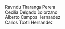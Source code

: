 Ravindu Tharanga Perera <br>
Cecilia Delgado Solorzano <br>
Alberto Campos Hernandez <br>
Carlos Toxtli Hernandez <br>

